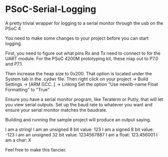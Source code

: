 # PSoC-Serial-Logging
A pretty trivial wrapper for logging to a serial monitor through the usb on the PSoC 4

You need to make some changes to your project before you can start logging.

First, you need to figure out what pins Rx and Tx need to connect to for the UART module.
For the PSoC 4200M prototyping kit, these map out to P7.0 and P7.1.

Then increase the heap size to 0x200. That option is located under the System tab in the .cydwr file.
Then right click on your project -> Build Settings -> [ARM GCC..] -> Linking
Set the option "Use newlib-name Float Formatting" to "True"

Ensure you have a serial monitor program, like Teraterm or Putty, that will let you view serial outputs. 
Set up the baud rate to whatever you want and ensure your serial monitor matches the baudrate.

Building and running the sample project will produce an output saying.

I am a string!
I am an unsigned 8 bit value:  123
I am a signed 8 bit value:  -123
I am an unsigned 32 bit value:  1234567887
I am a float:  123.456001
I am a char:  X

Feel free to make this fancier.
